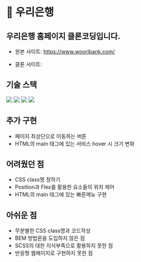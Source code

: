 # 📌 우리은행

## 우리은행 홈페이지 클론코딩입니다.

- 원본 사이트: <a href="https://www.wooribank.com/" target="_blank"> https://www.wooribank.com/</a>

- 클론 사이트: <a href="" target="_blank"></a>

## 기술 스택

<img src="https://img.shields.io/badge/html5-E34F26?style=for-the-badge&logo=html5&logoColor=white">
<img src="https://img.shields.io/badge/css3-1572B6?style=for-the-badge&logo=css3&logoColor=white">
<img src="https://img.shields.io/badge/javascript-F7DF1E?style=for-the-badge&logo=javascript&logoColor=black">
<img src="https://img.shields.io/badge/swiper-6030EE?style=for-the-badge&logo=swiper&logoColor=white">

## 추가 구현

- 페이지 최상단으로 이동하는 버튼
- HTML의 main 태그에 있는 서비스 hover 시 크기 변화

## 어려웠던 점

- CSS class명 정하기
- Position과 Flex를 활용한 요소들의 위치 제어
- HTML의 main 태그에 있는 빠른메뉴 구현

## 아쉬운 점

- 무분별한 CSS class명과 코드작성
- BEM 방법론을 도입하지 않은 점
- SCSS의 대한 지식부족으로 활용하지 못한 점
- 반응형 웹페이지로 구현하지 못한 점
